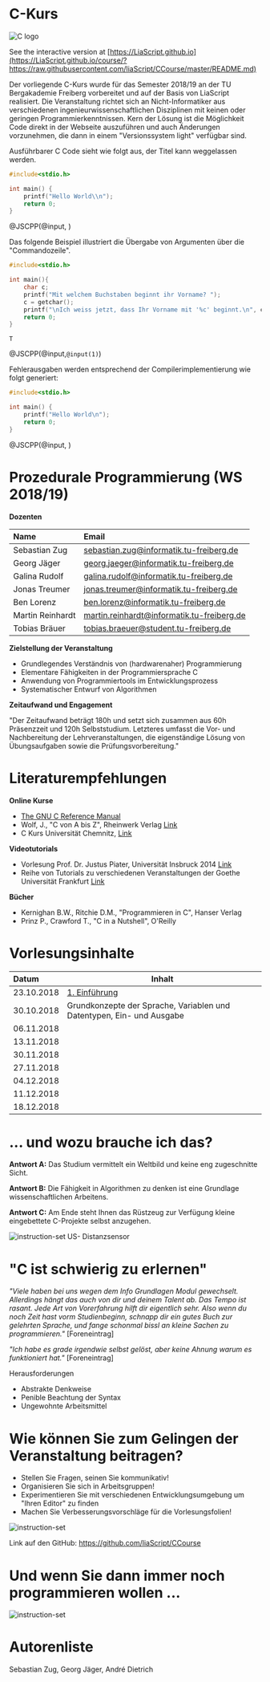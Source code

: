 <!--

author:   Sebastian Zug & André Dietrich
email:    zug@ovgu.de   & andre.dietrich@ovgu.de
version:  0.0.1
language: de
narrator: Deutsch Female

comment:  This is a very simple comment.
          Multiline is also okay.

translation: English   translation/english.md

script:   https://felixhao28.github.io/JSCPP/dist/JSCPP.es5.min.js

@JSCPP
<script>
  try {
    var output = "";
    JSCPP.run(`@0`, `@1`, {stdio: {write: s => { output += s.replace(/\n/g, "<br>");}}});
    output;
  } catch (msg) {
    var error = new LiaError(msg, 1);
    var log = msg.match(/(.*)\nline (\d+) \(column (\d+)\):.*\n.*\n(.*)/);
    var info = log[1] + " " + log[4];

    if (info.length > 80)
      info = info.substring(0,76) + "..."

    error.add_detail(0, info, "error", log[2]-1, log[3]);

    throw error;
  }
</script>
@end


-->

# C-Kurs

![C logo](img/logo.png)

See the interactive version at
[https://LiaScript.github.io](https://LiaScript.github.io/course/?https://raw.githubusercontent.com/liaScript/CCourse/master/README.md)

Der vorliegende C-Kurs wurde für das Semester 2018/19 an der TU Bergakademie Freiberg vorbereitet und auf der Basis von LiaScript realisiert. Die Veranstaltung richtet sich an Nicht-Informatiker aus verschiedenen ingenieurwissenschaftlichen Disziplinen mit keinen oder geringen Programmierkenntnissen. Kern der Lösung ist die Möglichkeit Code direkt in der Webseite auszuführen und auch Änderungen vorzunehmen, die dann in einem
"Versionssystem light" verfügbar sind.

Ausführbarer C Code sieht wie folgt aus, der Titel kann weggelassen werden.

```cpp                     HelloWorld.c
#include<stdio.h>

int main() {
	printf("Hello World\\n");
	return 0;
}
```
@JSCPP(@input, )

Das folgende Beispiel illustriert die Übergabe von Argumenten über die "Commandozeile".

```cpp                     GetChar.c
#include<stdio.h>

int main(){
	char c;
	printf("Mit welchem Buchstaben beginnt ihr Vorname? ");
	c = getchar();
	printf("\nIch weiss jetzt, dass Ihr Vorname mit '%c' beginnt.\n", c);
	return 0;
}
```
``` text                  stdin
T
```
@JSCPP(@input,`@input(1)`)

Fehlerausgaben werden entsprechend der Compilerimplementierung wie folgt generiert:

```cpp                     ErroneousHelloWorld.c
#include<stdio.h>

int main() {
	printf("Hello World\n");
	return 0;
}
```
@JSCPP(@input, )

# Prozedurale Programmierung (WS 2018/19)

**Dozenten**

| Name                | Email                                     |
|:--------------------|:------------------------------------------|
|Sebastian Zug        | sebastian.zug@informatik.tu-freiberg.de   |
|Georg Jäger          | georg.jaeger@informatik.tu-freiberg.de    |
|Galina Rudolf        | galina.rudolf@informatik.tu-freiberg.de   |
|Jonas Treumer        | jonas.treumer@informatik.tu-freiberg.de   |
|Ben Lorenz           | ben.lorenz@informatik.tu-freiberg.de      |
|Martin Reinhardt     | martin.reinhardt@informatik.tu-freiberg.de|
|Tobias Bräuer        | tobias.braeuer@student.tu-freiberg.de  |

**Zielstellung der Veranstaltung**

+ Grundlegendes Verständnis von (hardwarenaher) Programmierung
+ Elementare Fähigkeiten in der Programmiersprache C
+ Anwendung von Programmiertools im Entwicklungsprozess
+ Systematischer Entwurf von Algorithmen

**Zeitaufwand und Engagement**

"Der Zeitaufwand beträgt 180h und setzt sich zusammen aus 60h
Präsenzzeit und 120h Selbststudium. Letzteres umfasst die Vor- und
Nachbereitung der Lehrveranstaltungen, die eigenständige Lösung von
Übungsaufgaben sowie die Prüfungsvorbereitung."

# Literaturempfehlungen

**Online Kurse**

+ [The GNU C Reference Manual](https://www.gnu.org/software/gnu-c-manual/gnu-c-manual.html)
+ Wolf, J., "C von A bis Z", Rheinwerk Verlag [Link](http://openbook.rheinwerk-verlag.de/c_von_a_bis_z/000_c_vorwort_001.htm#mj764cb3fd439d3b95d1843e7c7d17f235)
+ C Kurs Universität Chemnitz, [Link](https://www.tu-chemnitz.de/urz/archiv/kursunterlagen/C/index.htm)

**Videotutorials**

+ Vorlesung Prof. Dr. Justus Piater, Universität Insbruck 2014 [Link](https://www.youtube.com/watch?v=7P7dSOKAonM)
+ Reihe von Tutorials zu verschiedenen Veranstaltungen der Goethe Universität Frankfurt [Link](https://www.youtube.com/watch?v=CeEfTlRFEA0&t=210s)

**Bücher**

+ Kernighan B.W., Ritchie D.M., "Programmieren in C", Hanser Verlag
+ Prinz P., Crawford T., "C in a Nutshell", O'Reilly


# Vorlesungsinhalte

| Datum      | Inhalt                                |
|:-----------|---------------------------------------|
| 23.10.2018 | [1.  Einführung](https://LiaScript.github.io/course/?https://raw.githubusercontent.com/liaScript/CCourse/master/Einfuehrung.md)    |
| 30.10.2018 | Grundkonzepte der Sprache, Variablen und Datentypen, Ein- und Ausgabe  |
| 06.11.2018 |              |
| 13.11.2018 |              |
| 30.11.2018 |              |
| 27.11.2018 |              |
| 04.12.2018 |              |
| 11.12.2018 |              |
| 18.12.2018 |              |
# ... und wozu brauche ich das?

**Antwort A:** Das Studium vermittelt ein Weltbild und keine eng zugeschnitte Sicht.

**Antwort B:** Die Fähigkeit in Algorithmen zu denken ist eine Grundlage
wissenschaftlichen Arbeitens.

**Antwort C:** Am Ende steht Ihnen das Rüstzeug zur Verfügung kleine
eingebettete C-Projekte selbst anzugehen.

![instruction-set](./img/Example_I_DistanceMeasurements.jpeg)<!-- width="50%" --> US- Distanzsensor

# "C ist schwierig zu erlernen"

*"Viele haben bei uns wegen dem Info Grundlagen Modul gewechselt. Allerdings hängt das auch von dir und deinem Talent ab. Das Tempo ist rasant. Jede Art von Vorerfahrung hilft dir eigentlich sehr. Also wenn du noch Zeit hast vorm Studienbeginn, schnapp dir ein gutes Buch zur gelehrten Sprache, und fange schonmal bissl an kleine Sachen zu programmieren."* [Foreneintrag]

*"Ich habe es grade irgendwie selbst gelöst, aber keine Ahnung warum es funktioniert hat."* [Foreneintrag]

Herausforderungen

+ Abstrakte Denkweise
+ Penible Beachtung der Syntax
+ Ungewohnte Arbeitsmittel

# Wie können Sie zum Gelingen der Veranstaltung beitragen?

+ Stellen Sie Fragen, seinen Sie kommunikativ!
+ Organisieren Sie sich in Arbeitsgruppen!
+ Experimentieren Sie mit verschiedenen Entwicklungsumgebung um "Ihren Editor" zu finden
+ Machen Sie Verbesserungsvorschläge für die Vorlesungsfolien!

![instruction-set](./img/screenShotAtom.png)<!-- width="100%" -->

Link auf den GitHub: https://github.com/liaScript/CCourse

# Und wenn Sie dann immer noch programmieren wollen ...

![instruction-set](./img/BAF_bots.png)<!-- width="80%" -->

# Autorenliste

Sebastian Zug, Georg Jäger, André Dietrich
